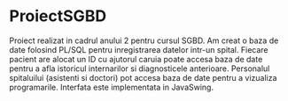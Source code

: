 # ProiectSGBD

Proiect realizat in cadrul anului 2 pentru cursul SGBD. Am creat o baza de date folosind PL/SQL pentru inregistrarea datelor intr-un spital. Fiecare pacient are alocat un ID cu ajutorul caruia poate accesa baza de date pentru a afla istoricul internarilor si diagnosticele anterioare. Personalul spitaluilui (asistenti si doctori) pot accesa baza de date pentru a vizualiza programarile. Interfata este implementata in JavaSwing.
